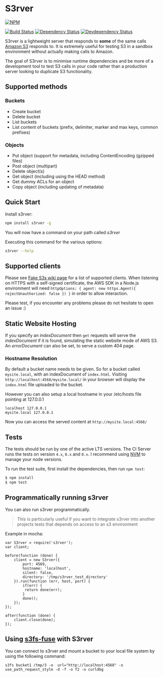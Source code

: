 S3rver
==================

[![NPM](https://nodei.co/npm/s3rver.png)](https://nodei.co/npm/s3rver/)

[![Build Status](https://api.travis-ci.org/jamhall/s3rver.png)](https://travis-ci.org/jamhall/s3rver)
[![Dependency Status](https://david-dm.org/jamhall/s3rver/status.svg)](https://david-dm.org/jamhall/s3rver)
[![Devdependency Status](https://david-dm.org/jamhall/s3rver/dev-status.svg)](https://david-dm.org/jamhall/s3rver?type=dev)
 
S3rver is a lightweight server that responds to **some** of the same calls [Amazon S3](http://docs.aws.amazon.com/AWSJavaScriptSDK/latest/AWS/S3.html) responds to. It is extremely useful for testing S3 in a sandbox environment without actually making calls to Amazon.

The goal of S3rver is to minimise runtime dependencies and be more of a development tool to test S3 calls in your code rather than a production server looking to duplicate S3 functionality.

## Supported methods

### Buckets

- Create bucket
- Delete bucket
- List buckets
- List content of buckets (prefix, delimiter, marker and max keys, common prefixes)

### Objects

- Put object (support for metadata, including ContentEncoding (gzipped files)
- Post object (multipart)
- Delete object(s)
- Get object (including using the HEAD method)
- Get dummy ACLs for an object
- Copy object (including updating of metadata)

## Quick Start

Install s3rver:
  
```bash
npm install s3rver -g
```
You will now have a command on your path called *s3rver*

Executing this command for the various options:

```bash
s3rver --help
```

## Supported clients

Please see [Fake S3s wiki page](https://github.com/jubos/fake-s3/wiki/Supported-Clients) for a list of supported clients.
When listening on HTTPS with a self-signed certificate, the AWS SDK in a Node.js environment will need ```httpOptions: { agent: new https.Agent({ rejectUnauthorized: false }) }``` in order to allow interaction.

Please test, if you encounter any problems please do not hesitate to open an issue :)

## Static Website Hosting

If you specify an *indexDocument* then ```get``` requests will serve the *indexDocument* if it is found, simulating the static website mode of AWS S3. An *errorDocument* can also be set, to serve a custom 404 page.

### Hostname Resolution

By default a bucket name needs to be given. So for a bucket called ```mysite.local```, with an indexDocument of ```index.html```. Visiting ```http://localhost:4568/mysite.local/``` in your browser will display the ```index.html``` file uploaded to the bucket.

However you can also setup a local hostname in your /etc/hosts file pointing at 127.0.0.1
```
localhost 127.0.0.1
mysite.local 127.0.0.1
```
Now you can access the served content at ```http://mysite.local:4568/```

## Tests

The tests should be run by one of the active LTS versions. The CI Server runs the tests on version `4.x`, `6.x` and `8.x`.
I recommend using [NVM](https://github.com/creationix/nvm) to manage your node versions.
  
To run the test suite, first install the dependencies, then run `npm test`:

```bash
$ npm install
$ npm test
```

## Programmatically running s3rver

You can also run s3rver programmatically. 

> This is particularly useful if you want to integrate s3rver into another projects tests that depends on access to an s3 environment

Example in mocha:

```
var S3rver = require('s3rver');
var client;

before(function (done) {
    client = new S3rver({
        port: 4569,
        hostname: 'localhost',
        silent: false,
        directory: '/tmp/s3rver_test_directory'
    }).run(function (err, host, port) {
        if(err) {
         return done(err);
        }
        done();
    });
});

after(function (done) {
    client.close(done);
});
```
## Using [s3fs-fuse](https://github.com/s3fs-fuse/s3fs-fuse) with S3rver

You can connect to s3rver and mount a bucket to your local file system by using the following command:

```
s3fs bucket1 /tmp/3 -o  url="http://localhost:4568" -o use_path_request_style -d -f -o f2 -o curldbg
```
